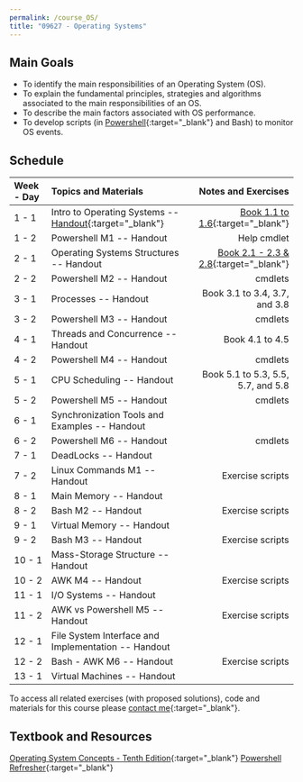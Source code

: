 ```yaml
---
permalink: /course_OS/
title: "09627 - Operating Systems"
---
```

## Main Goals

- To identify the main responsibilities of an Operating System (OS). 
- To explain the fundamental principles, strategies and algorithms associated to the main responsibilities of an OS.
- To describe the main factors associated with OS performance.
- To develop scripts (in [Powershell](https://arcelopera.github.io/PowershellWeb/){:target="_blank"} and Bash) to monitor OS events.

## Schedule

| Week - Day | Topics and Materials                                                                                                                                       |                                                                                                         Notes  and Exercises |
|:-----------|:-----------------------------------------------------------------------------------------------------------------------------------------------------------|-----------------------------------------------------------------------------------------------------------------------------:|
| 1 - 1      | Intro to Operating Systems -- [Handout](https://drive.google.com/file/d/1XtT9bVDjWAjLhSz0cnyupl6xy3RITrYQ/view?usp=sharing){:target="_blank"}              |      [Book 1.1 to 1.6](https://drive.google.com/file/d/184aeT45KvIfGFcFSRp8CyUCvjZ361NeM/view?usp=sharing){:target="_blank"} |
| 1 - 2      | Powershell M1 -- Handout                                                                                                                                   |                                                                                                                  Help cmdlet |
| 2 - 1      | Operating Systems Structures -- Handout                                                                                                                    | [Book 2.1 - 2.3 & 2.8](https://drive.google.com/file/d/1ReDp91IANDDzBYFgSL34nO4oEAvsrMOD/view?usp=sharing){:target="_blank"} |
| 2 - 2      | Powershell M2 -- Handout                                                                                                                                   |                                                                                                                      cmdlets |
| 3 - 1      | Processes -- Handout                                                                                                                                       |                                                                                                Book 3.1 to 3.4, 3.7, and 3.8 |
| 3 - 2      | Powershell M3 -- Handout                                                                                                                                   |                                                                                                                      cmdlets |
| 4 - 1      | Threads and Concurrence -- Handout                                                                                                                         |                                                                                                              Book 4.1 to 4.5 |
| 4 - 2      | Powershell M4 -- Handout                                                                                                                                   |                                                                                                                      cmdlets |
| 5 - 1      | CPU Scheduling -- Handout                                                                                                                                  |                                                                                           Book 5.1 to 5.3, 5.5, 5.7, and 5.8 |
| 5 - 2      | Powershell M5 -- Handout                                                                                                                                   |                                                                                                                      cmdlets |
| 6 - 1      | Synchronization Tools and Examples -- Handout                                                                                                              |                                                                                                                              |
| 6 - 2      | Powershell M6 -- Handout                                                                                                                                   |                                                                                                                      cmdlets |
| 7 - 1      | DeadLocks  -- Handout                                                                                                                                      |                                                                                                                              |
| 7 - 2      | Linux Commands M1 -- Handout                                                                                                                               |                                                                                                             Exercise scripts |
| 8 - 1      | Main Memory -- Handout                                                                                                                                     |                                                                                                                              |
| 8 - 2      | Bash M2 -- Handout                                                                                                                                         |                                                                                                             Exercise scripts |
| 9 - 1      | Virtual Memory -- Handout                                                                                                                                  |                                                                                                                              |
| 9 - 2      | Bash M3 -- Handout                                                                                                                                         |                                                                                                             Exercise scripts |
| 10 - 1     | Mass-Storage Structure -- Handout                                                                                                                          |                                                                                                                              |
| 10 - 2     | AWK M4 -- Handout                                                                                                                                          |                                                                                                             Exercise scripts |
| 11 - 1     | I/O Systems -- Handout                                                                                                                                     |                                                                                                                              |
| 11 - 2     | AWK vs Powershell M5 -- Handout                                                                                                                            |                                                                                                             Exercise scripts |
| 12 - 1     | File System Interface and Implementation -- Handout                                                                                                        |                                                                                                                              |
| 12 - 2     | Bash - AWK M6 -- Handout                                                                                                                                   |                                                                                                             Exercise scripts |
| 13 - 1     | Virtual Machines -- Handout                                                                                                                                |                                                                                                                              |

To access all related exercises (with proposed solutions), code and materials for this course please [contact me](https://forms.gle/63NYpG1siX6E4KGj8){:target="_blank"}.
## Textbook and Resources

[Operating System Concepts - Tenth Edition](https://www.os-book.com/OS10/index.html){:target="_blank"}
[Powershell Refresher](https://arcelopera.github.io/PowershellWeb/){:target="_blank"}